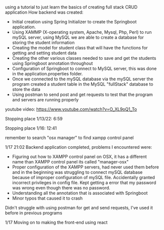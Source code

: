 using a tutorial to just learn the basics of creating full stack CRUD application
How backend was created: 
* Initial creation using Spring Initializer to create the Springboot application.
* Using XAMMP (X-operating system, Apache, Mysql, Php, Perl) to run mySQL server, using MySQL we are able to create a database for storing the student information
* Creating the model for student class that will have the functions for getting and setting student data
* Creating the other various classes needed to save and get the students using Springboot annotation throughout
* Configuration of Springboot to connect to MySQL server, this was done in the application.properties folder.
* Once we connected to the mySQL database via the mySQL server the program created a student table in the MySQL "fullStack" database to store the data
* Using postman to send post and get requests to test that the program and servers are running properly


youtube video: https://www.youtube.com/watch?v=O_XL9oQ1_To

Stopping place 1/13/22: 6:59

Stopping place 1/16: 12:41

remember to search "osx manager" to find xampp control panel

1/17 21:02
Backend application completed, problems I encountered were: 
* Figuring out how to XAMPP control panel on OSX, it has a different name than XAMPP control panel its called "manager-osx"
* Proper configuration of the XAMPP servers,
had never used them before and in the beginning was struggling to connect mySQL database because of improper configuration of mySQL file. Accidentally granted incorrect privileges in config file. Kept getting a error that my password was wrong even though there was no password.
* Understanding all the annotation that is associated with Springboot
* Minor typos that caused it to crash

Didn't struggle with using postman for get and send requests, I've used it before in previous programs

1/17 Moving on to making the front-end using react